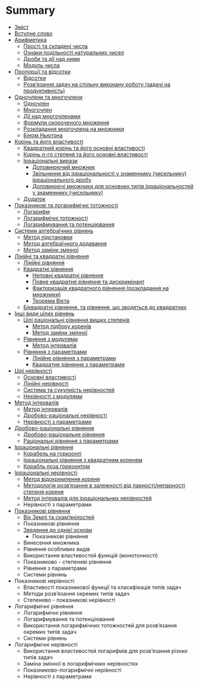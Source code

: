 # Summary

* [Зміст](README.md)
* [Вступне слово](vstup.md)
* [Арифметика](1/chislovi_mnozhini.md)
   * [Прості та складені числа](1/prosti_ta_skladeni_chisla.md)
   * [Ознаки подiльностi натуральних чисел](1/oznaki_podilnosti_naturalnih_chisel.md)
   * [Дроби та дiї над ними](1/drobi_ta_di_nad_nimi.md)
   * [Модуль числа](1/modul_chisla.md)
* [Пропорції та відсотки](2/proports.md)
   * [Відсотки](2/vdsotki.md)
   * [Розв’язання задач на спiльну виконану роботу (задачi на продуктивнiсть)](2/rozvyazannya_zadach_na_spilnu_vikonanu_robotu_zadachi_na_produktivnist.md)
* [Одночлени та многочлени](3/stepin_z_tsilim_pokaznikom.md)
   * [Одночлен](3/odnochlen.md)
   * [Многочлен](3/mnogochlen.md)
   * [Дiї над многочленами](3/di_nad_mnogochlenami.md)
   * [Формули скороченого множення](3/formuli_skorochenogo_mnozhennya.md)
   * [Розкладання многочлена на множники](3/rozkladannya_mnogochlena_na_mnozhniki.md)
   * [Бiном Ньютона](3/binom_nyutona.md)
* [Корiнь та його властивостi](4/drobovo-ratsionalni_virazi.md)
   * [Квадратний корiнь та його основнi властивостi](4/kvadratnii_korin_ta_iogo_osnovni_vlastivosti.md)
   * [Корінь n-го степеня та його основні властивості](4/korn_n-go_stepenya_ta_iogo_osnovn_vlastivost.md)
   * [Ірраціональні вирази](4/rratsonaln_virazi.md)
       * [Доповнюючий множник](4/dopovnyuyuchii_mnozhnik.md)
       * [Звiльнення вiд iррацiональностi у знаменнику (чисельнику) iррацiонального дробу](4/zvilnennya_vid_irratsionalnosti_u_znamenniku_chiselniku_irratsio-.md)
       * [Доповнюючi множники для основних типiв iррацiональностей у знаменнику (чисельнику)](4/dopovnyuyuchi_mnozhniki_dlya_osnovnih_tipiv_irratsionalnostei_u_zna.md)
   * [Додаток](4/dodatok.md)
* [Показниковi та логарифмiчнi тотожностi](5/pokaznikovi_totozhnosti.md)
   * [Логарифм](5/logarifm.md)
   * [Логарифмiчнi тотожностi](5/logarifmichni_totozhnosti.md)
   * [Логарифмування та потенцiювання](5/metodi_rozvyazannya_zadach_logarifmuvannya,_potentsiyuvannya.md)
* [Системи алгебраїчних рiвнянь](8/zagaln_vdomost.md)
   * [Метод підстановки](8/metod_pdstanovki.md)
   * [Метод алгебраїчного додавання](8/metod_algebrachnogo_dodavannya.md)
   * [Метод заміни змінної](8/metod_zamni_zmnno.md)
* [Лiнiйнi та квадратнi рiвняння](6/zagaln_vdomost.md)
   * [Лiнiйнi рiвняння](6/liniini_rivnyannya.md)
   * [Квадратнi рiвняння](6/zagaln_vdomosti_kvadratni.md)
       * [Неповні квадратні рівняння](6/nepovn_kvadratn_rvnyannya.md)
       * [Повне квадратне рівняння та дискримiнант](6/povne_kvadratne_rvnyannya_ta_diskriminant.md)
       * [Факторизація квадратного рівняння (розкладання на множники)](6/faktorizatsya_kvadratnogo_rvnyannya_rozkladannya_na_mnozhniki.md)
       * [Теорема Вiєта](6/teorema_vita.md)
   * [Бiквадратнi рiвняння, та рівняння, що зводяться до квадратних](6/bikvadratni_rivnyannya,_ta_rvnyannya,_scho_zvodyatsya_do_kvadratnih.md)
* [Iншi види цiлих рiвнянь](7/teorema_bezu.md)
   * [Цiлi рацiональнi рiвняння вищих степенів](7/tsili_ratsionalni_rivnyannya_vischih_stepenv.md)
       * [Метод підбору коренів](7/metod_pdboru_korenv.md)
       * [Метод заміни змінної](7/metod_zamni_zmnno.md)
   * [Рiвняння з модулями](7/prost_rvnyannya_z_modulyami.md)
       * [Метод інтервалів](7/metod_ntervalv.md)
   * [Рівняння з параметрами](7/rvnyannya_z_parametrami.md)
       * [Лінійне рiвняння з параметрами](7/lnine_rvnyannya_z_parametrami.md)
       * [Квадратне рівняння з параметрами](7/kvadratne_rvnyannya_z_parametrami.md)
* [Цілі нерівності](9/zagaln_vdomost_pro_nervnost.md)
   * [Основні властивості](9/osnovn_vlastivost.md)
   * [Лiнiйнi нерiвностi](9/liniini_nerivnosti.md)
   * [Система та сукупність нерівностей](9/sistema_ta_sukupnst_nervnostei.md)
   * [Нерiвностi з модулями](9/nerivnosti_z_modulyami.md)
* [Метод інтервалів](10/ratsonaln_nervnost.md)
   * [Метод інтервалів](10/metod_ntervalv.md)
   * [Дробово-рацiональнi нерiвності](10/drobovo-ratsionalni_nerivnost.md)
   * [Нерiвностi з параметрами](10/nerivnosti_z_parametrami.md)
* [Дробово-раціональні рівняння](11/zagaln_vdomost.md)
   * [Дробово-раціональне рівняння](11/drobovo-ratsonalne_rvnyannya.md)
   * [Раціональні рівняння з параметрами](11/ratsonaln_rvnyannya_z_parametrami.md)
* [Ірраціональні рівняння](12/irratsonaln_rvnyannya.md)
   * [Корабель на горизонтi](12/korabel_na_gorizonti.md)
   * [Iррацiональнi рiвняння з квадратним коренем](12/irratsionalni_rivnyannya_z_kvadratnim_korenem.md)
   * [Корабль поза горизонтом](12/korabl_poza_gorizontom.md)
* [Ірраціональні нерівності](13/irratsionalni_nervnosti.md)
   * [Метод відокремлення кореня](13/metod_vidokremlennya_korenya.md)
   * [Методологiя розв’язання в залежностi вiд парності/непарностi степеня кореня](13/metodologiya_rozvyazannya_v_zalezhnosti_vid_parnosti.md)
   * [Метод iнтервалiв для iррацiональних нерiвностей](13/metod_intervaliv_dlya_irratsionalnih_nerivnostei.md)
   * Нерiвностi з параметрами
* [Показникові рівняння](pokaznikov_rvnyannya.md)
   * [Вік Землі та скам’янілостей](vk_zeml_ta_skamyanlostei.md)
   * Показникові рівняння
   * [Зведення до однiєї основи](zvedennya_do_odni_osnovi.md)
       * Показникові рівняння
   * Винесення множника
   * Рiвняння особливих видiв
   * Використання властивостей функцiй (монотонностi)
   * Показниково - степеневi рiвняння
   * Рiвняння з параметрами
   * Системи рівнянь
* Показникові нерівності
   * Властивостi показникової функцiї та класифікація типiв задач
   * Методи розв’язання окремих типiв задач
   * Степенево - показниковi нерiвностi
* Логарифмічні рівняння
   * Логарифмiчнi рiвняння
   * Логарифмування та потенцiювання
   * Використання логарифмiчних тотожностей для розв’язання окремих типiв задач
   * Системи рівнянь
* Логарифмічні нерівності
   * Використання властивостей логарифмiв для розв’язання рiзних типiв задач
   * Замiна змiнної в логарифмiчних нерiвностях
   * Показниково-логарифмiчнi нерiвностi
   * Нерiвностi з параметрами


